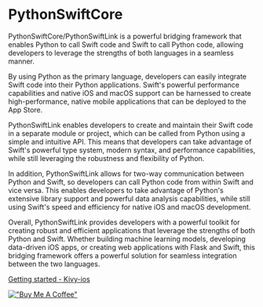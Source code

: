 # PythonSwiftCore


PythonSwiftCore/PythonSwiftLink is a powerful bridging framework that enables Python to call Swift code and Swift to call Python code, allowing developers to leverage the strengths of both languages in a seamless manner.

By using Python as the primary language, developers can easily integrate Swift code into their Python applications. Swift's powerful performance capabilities and native iOS and macOS support can be harnessed to create high-performance, native mobile applications that can be deployed to the App Store.

PythonSwiftLink enables developers to create and maintain their Swift code in a separate module or project, which can be called from Python using a simple and intuitive API. This means that developers can take advantage of Swift's powerful type system, modern syntax, and performance capabilities, while still leveraging the robustness and flexibility of Python.

In addition, PythonSwiftLink allows for two-way communication between Python and Swift, so developers can call Python code from within Swift and vice versa. This enables developers to take advantage of Python's extensive library support and powerful data analysis capabilities, while still using Swift's speed and efficiency for native iOS and macOS development.

Overall, PythonSwiftLink provides developers with a powerful toolkit for creating robust and efficient applications that leverage the strengths of both Python and Swift. Whether building machine learning models, developing data-driven iOS apps, or creating web applications with Flask and Swift, this bridging framework offers a powerful solution for seamless integration between the two languages.

[Getting started - Kivy-ios](Getting%20started/kivy-ios/README.md)

[!["Buy Me A Coffee"](https://www.buymeacoffee.com/assets/img/custom_images/orange_img.png)](https://www.buymeacoffee.com/psychowasp)
